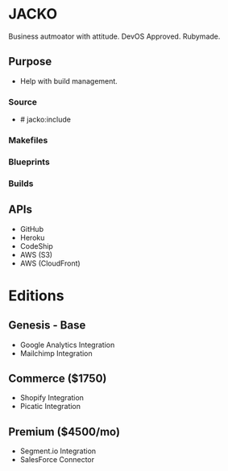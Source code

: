 # JACKO
Business autmoator with attitude. DevOS Approved. Rubymade.

## Purpose
- Help with build management.



### Source
- \# jacko:include

### Makefiles

### Blueprints

### Builds

## APIs
- GitHub
- Heroku
- CodeShip
- AWS (S3)
- AWS (CloudFront)


# Editions

## Genesis - Base
- Google Analytics Integration
- Mailchimp Integration

## Commerce ($1750)
- Shopify Integration
- Picatic Integration

## Premium ($4500/mo)
- Segment.io Integration
- SalesForce Connector
